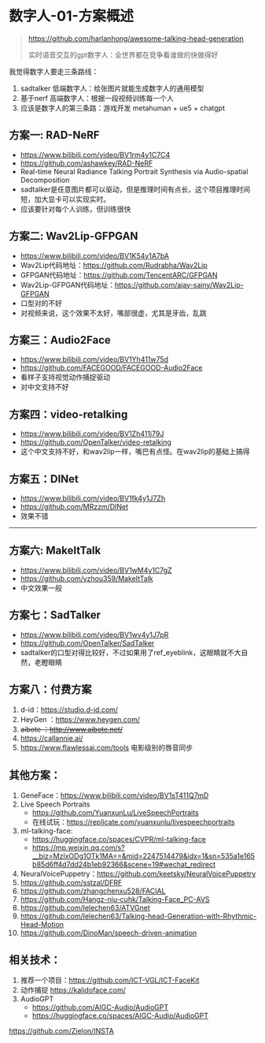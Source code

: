 # 数字人-01-方案概述
> https://github.com/harlanhong/awesome-talking-head-generation
>
> 实时语音交互的gpt数字人：全世界都在竞争看谁做的快做得好

我觉得数字人要走三条路线：
1. sadtalker 低端数字人：给张图片就能生成数字人的通用模型
2. 基于nerf 高端数字人：根据一段视频训练每一个人
3. 应该是数字人的第三条路：游戏开发 metahuman + ue5 + chatgpt


## 方案一: RAD-NeRF
- https://www.bilibili.com/video/BV1rm4y1C7C4
- https://github.com/ashawkey/RAD-NeRF
- Real-time Neural Radiance Talking Portrait Synthesis via Audio-spatial Decomposition
- sadtalker是任意图片都可以驱动，但是推理时间有点长，这个项目推理时间短，加大显卡可以实现实时。
- 应该要针对每个人训练，但训练很快

## 方案二: Wav2Lip-GFPGAN
- https://www.bilibili.com/video/BV1K54y1A7bA
- Wav2Lip代码地址：https://github.com/Rudrabha/Wav2Lip
- GFPGAN代码地址：https://github.com/TencentARC/GFPGAN
- Wav2Lip-GFPGAN代码地址：https://github.com/ajay-sainy/Wav2Lip-GFPGAN
- 口型对的不好
- 对视频来说，这个效果不太好，嘴部很虚，尤其是牙齿，乱跳

## 方案三：Audio2Face
- https://www.bilibili.com/video/BV1Yh411w75d
- https://github.com/FACEGOOD/FACEGOOD-Audio2Face
- 看样子支持视觉动作捕捉驱动
- 对中文支持不好

## 方案四：video-retalking
- https://www.bilibili.com/video/BV1Zh411j79J
- https://github.com/OpenTalker/video-retalking
- 这个中文支持不好，和wav2lip一样，嘴巴有点怪。在wav2lip的基础上搞得

## 方案五：DINet
- https://www.bilibili.com/video/BV1fk4y1J7Zh
- https://github.com/MRzzm/DINet
- 效果不错
---
## 方案六: MakeItTalk
- https://www.bilibili.com/video/BV1wM4y1C7gZ
- https://github.com/yzhou359/MakeItTalk
- 中文效果一般

## 方案七：SadTalker
- https://www.bilibili.com/video/BV1wv4y1J7pR
- https://github.com/OpenTalker/SadTalker
- sadtalker的口型对得比较好，不过如果用了ref_eyeblink，这眼睛就不大自然，老瞪眼睛

## 方案八：付费方案
1. d-id：https://studio.d-id.com/
2. HeyGen ：https://www.heygen.com/
3. ~~aibote ：http://www.aibote.net/~~
4. https://callannie.ai/
8. https://www.flawlessai.com/tools 电影级别的唇音同步

## 其他方案：
1. GeneFace：https://www.bilibili.com/video/BV1sT411Q7mD
2. Live Speech Portraits
   - https://github.com/YuanxunLu/LiveSpeechPortraits 
   - 在线试玩：https://replicate.com/yuanxunlu/livespeechportraits
3. ml-talking-face:
   - https://huggingface.co/spaces/CVPR/ml-talking-face
   - https://mp.weixin.qq.com/s?__biz=MzIxODg1OTk1MA==&mid=2247514479&idx=1&sn=535a1e165b85d6ff4d7dd24b1eb92366&scene=19#wechat_redirect
4. NeuralVoicePuppetry：https://github.com/keetsky/NeuralVoicePuppetry
5. https://github.com/sstzal/DFRF
6. https://github.com/zhangchenxu528/FACIAL
7. https://github.com/Hangz-nju-cuhk/Talking-Face_PC-AVS
8. https://github.com/lelechen63/ATVGnet
9. https://github.com/lelechen63/Talking-head-Generation-with-Rhythmic-Head-Motion
10. https://github.com/DinoMan/speech-driven-animation

## 相关技术：
1. 推荐一个项目：https://github.com/ICT-VGL/ICT-FaceKit
2. 动作捕捉 https://kalidoface.com/
3. AudioGPT
   - https://github.com/AIGC-Audio/AudioGPT
   - https://huggingface.co/spaces/AIGC-Audio/AudioGPT


https://github.com/Zielon/INSTA